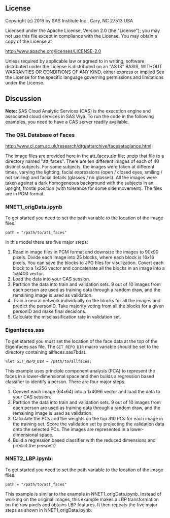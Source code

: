 ## License

Copyright (c) 2016 by SAS Institute Inc., Cary, NC 27513 USA

Licensed under the Apache License, Version 2.0 (the "License");
you may not use this file except in compliance with the License.
You may obtain a copy of the License at

   http://www.apache.org/licenses/LICENSE-2.0

Unless required by applicable law or agreed to in writing, software
distributed under the License is distributed on an "AS IS" BASIS,
WITHOUT WARRANTIES OR CONDITIONS OF ANY KIND, either express or implied
See the License for the specific language governing permissions and 
limitations under the License.

## Discussion

**Note:** SAS Cloud Analytic Services (CAS) is the execution engine and associated cloud services in SAS Viya. To run the code in the following examples, you need to have a CAS server readily available.

### The ORL Database of Faces 

http://www.cl.cam.ac.uk/research/dtg/attarchive/facesataglance.html

The image files are provided here in the att_faces.zip file; unzip that file to a directory named "att_faces". There are ten different images of each of 40 distinct subjects. For some subjects, the images were taken at different times, varying the lighting, facial expressions (open / closed eyes, smiling / not smiling) and facial details (glasses / no glasses). All the images were taken against a dark homogeneous background with the subjects in an upright, frontal position (with tolerance for some side movement). The files are in PGM format.

### NNET1_origData.ipynb

To get started you need to set the path variable to the location of the image files. 

`path = "/path/to/att_faces"`

In this model there are five major steps:

1. Read in image files in PGM format and downsize the images to 90x90 pixels. Divide each image into 25 blocks, where each block is 16x16 pixels. You can save the blocks to JPG files for visulization. Covert each block to a 1x256 vector and concatenate all the blocks in an image into a 1x6400 vector.
2. Load the data into your CAS session.
3. Partition the data into train and validation sets. 9 out of 10 images from each person are used as training data through a random draw, and the remaining image is used as validation. 
4. Train a neural network individually on the blocks for all the images and predict the personID. Take majority voting from all the blocks for a given personID and make final decisions.
5. Calculate the misclassification rate in validation set.

### Eigenfaces.sas

To get started you must set the location of the face data at the top of the Eigenfaces.sas file. The `GIT_REPO_DIR` macro variable should be set to the directory containing allfaces.sas7bdat.

`%let GIT_REPO_DIR = /path/to/allfaces;`

This example uses principle component analysis (PCA) to represent the faces in a lower-dimensional space and then builds a regression based classifier to identify a person. There are four major steps.

1. Convert each image (64x64) into a 1x4096 vector and load the data to your CAS session.
2. Partition the data into train and validation sets. 9 out of 10 images from each person are used as training data through a random draw, and the remaining image is used as validation.
3. Calculate the PCs and the weights on the top 310 PCs for each image in the training set. Score the validation set by projecting the validation data onto the selected PCs. The images are represented in a lower-dimensional space.
4. Build a regression based classifier with the reduced dimensions and predict the personID.

### NNET2_LBP.ipynb:
To get started you need to set the path variable to the location of the image files. 

`path = "/path/to/att_faces"`

This example is similar to the example in NNET1_origData.ipynb. Instead of working on the original images, this example makes a LBP transformation on the raw pixels and obtains LBP features. It then repeats the five major steps as shown in NNET1_origData.ipynb.



